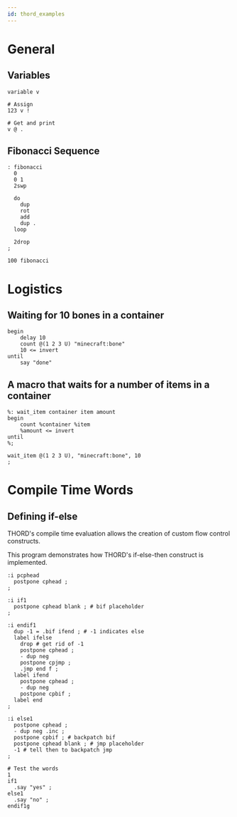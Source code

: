 ```yaml
---
id: thord_examples
---
```


# General

## Variables

```
variable v

# Assign
123 v !

# Get and print
v @ .
```

## Fibonacci Sequence

```
: fibonacci
  0
  0 1
  2swp
  
  do
    dup
    rot
    add
    dup .
  loop

  2drop
;

100 fibonacci
```

# Logistics

## Waiting for 10 bones in a container

```
begin
    delay 10
    count @(1 2 3 U) "minecraft:bone"
    10 <= invert 
until
    say "done"
```

## A macro that waits for a number of items in a container

```
%: wait_item container item amount
begin
    count %container %item
    %amount <= invert
until
%;

wait_item @(1 2 3 U), "minecraft:bone", 10
;
```

# Compile Time Words

## Defining if-else

THORD's compile time evaluation allows the creation of custom flow control constructs. 

This program demonstrates how THORD's if-else-then construct is implemented.

```
:i pcphead
  postpone cphead ;
;

:i if1
  postpone cphead blank ; # bif placeholder
;

:i endif1
  dup -1 = .bif ifend ; # -1 indicates else
  label ifelse
    drop # get rid of -1 
    postpone cphead ; 
    - dup neg 
    postpone cpjmp ;
    .jmp end f ;
  label ifend
    postpone cphead ; 
    - dup neg 
    postpone cpbif ;
  label end 
;

:i else1
  postpone cphead ;
  - dup neg .inc ; 
  postpone cpbif ; # backpatch bif
  postpone cphead blank ; # jmp placeholder
  -1 # tell then to backpatch jmp
;

# Test the words
1
if1
  .say "yes" ; 
else1
  .say "no" ;
endif1g
```